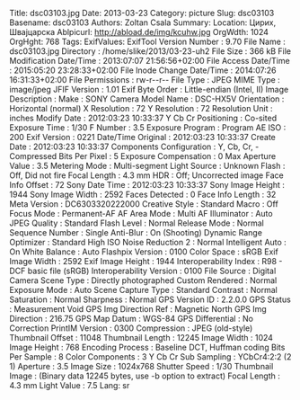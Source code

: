 Title: dsc03103.jpg
Date: 2013-03-23
Category: picture
Slug: dsc03103
Basename: dsc03103
Authors: Zoltan Csala
Summary:
Location: Цирих, Швајцарска
Ablpicurl: http://abload.de/img/kcuhw.jpg
OrgWdth: 1024
OrgHght: 768
Tags:
ExifValues: ExifTool Version Number : 9.70
            File Name : dsc03103.jpg
            Directory : /home/slike/2013/03-23-uh2
            File Size : 366 kB
            File Modification Date/Time : 2013:07:07 21:56:56+02:00
            File Access Date/Time : 2015:05:20 23:28:33+02:00
            File Inode Change Date/Time : 2014:07:26 16:31:33+02:00
            File Permissions : rw-r--r--
            File Type : JPEG
            MIME Type : image/jpeg
            JFIF Version : 1.01
            Exif Byte Order : Little-endian (Intel, II)
            Image Description :
            Make : SONY
            Camera Model Name : DSC-HX5V
            Orientation : Horizontal (normal)
            X Resolution : 72
            Y Resolution : 72
            Resolution Unit : inches
            Modify Date : 2012:03:23 10:33:37
            Y Cb Cr Positioning : Co-sited
            Exposure Time : 1/30
            F Number : 3.5
            Exposure Program : Program AE
            ISO : 200
            Exif Version : 0221
            Date/Time Original : 2012:03:23 10:33:37
            Create Date : 2012:03:23 10:33:37
            Components Configuration : Y, Cb, Cr, -
            Compressed Bits Per Pixel : 5
            Exposure Compensation : 0
            Max Aperture Value : 3.5
            Metering Mode : Multi-segment
            Light Source : Unknown
            Flash : Off, Did not fire
            Focal Length : 4.3 mm
            HDR : Off; Uncorrected image
            Face Info Offset : 72
            Sony Date Time : 2012:03:23 10:33:37
            Sony Image Height : 1944
            Sony Image Width : 2592
            Faces Detected : 0
            Face Info Length : 32
            Meta Version : DC6303320222000
            Creative Style : Standard
            Macro : Off
            Focus Mode : Permanent-AF
            AF Area Mode : Multi
            AF Illuminator : Auto
            JPEG Quality : Standard
            Flash Level : Normal
            Release Mode : Normal
            Sequence Number : Single
            Anti-Blur : On (Shooting)
            Dynamic Range Optimizer : Standard
            High ISO Noise Reduction 2 : Normal
            Intelligent Auto : On
            White Balance : Auto
            Flashpix Version : 0100
            Color Space : sRGB
            Exif Image Width : 2592
            Exif Image Height : 1944
            Interoperability Index : R98 - DCF basic file (sRGB)
            Interoperability Version : 0100
            File Source : Digital Camera
            Scene Type : Directly photographed
            Custom Rendered : Normal
            Exposure Mode : Auto
            Scene Capture Type : Standard
            Contrast : Normal
            Saturation : Normal
            Sharpness : Normal
            GPS Version ID : 2.2.0.0
            GPS Status : Measurement Void
            GPS Img Direction Ref : Magnetic North
            GPS Img Direction : 216.75
            GPS Map Datum : WGS-84
            GPS Differential : No Correction
            PrintIM Version : 0300
            Compression : JPEG (old-style)
            Thumbnail Offset : 11048
            Thumbnail Length : 12245
            Image Width : 1024
            Image Height : 768
            Encoding Process : Baseline DCT, Huffman coding
            Bits Per Sample : 8
            Color Components : 3
            Y Cb Cr Sub Sampling : YCbCr4:2:2 (2 1)
            Aperture : 3.5
            Image Size : 1024x768
            Shutter Speed : 1/30
            Thumbnail Image : (Binary data 12245 bytes, use -b option to extract)
            Focal Length : 4.3 mm
            Light Value : 7.5
Lang: sr

